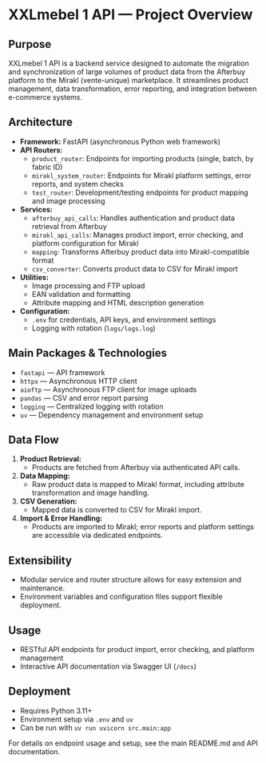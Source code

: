 # XXLmebel 1 API — Project Overview

## Purpose
XXLmebel 1 API is a backend service designed to automate the migration and synchronization of large volumes of product data from the Afterbuy platform to the Mirakl (vente-unique) marketplace. It streamlines product management, data transformation, error reporting, and integration between e-commerce systems.

## Architecture
- **Framework:** FastAPI (asynchronous Python web framework)
- **API Routers:**
  - `product_router`: Endpoints for importing products (single, batch, by fabric ID)
  - `mirakl_system_router`: Endpoints for Mirakl platform settings, error reports, and system checks
  - `test_router`: Development/testing endpoints for product mapping and image processing
- **Services:**
  - `afterbuy_api_calls`: Handles authentication and product data retrieval from Afterbuy
  - `mirakl_api_calls`: Manages product import, error checking, and platform configuration for Mirakl
  - `mapping`: Transforms Afterbuy product data into Mirakl-compatible format
  - `csv_converter`: Converts product data to CSV for Mirakl import
- **Utilities:**
  - Image processing and FTP upload
  - EAN validation and formatting
  - Attribute mapping and HTML description generation
- **Configuration:**
  - `.env` for credentials, API keys, and environment settings
  - Logging with rotation (`logs/logs.log`)

## Main Packages & Technologies
- `fastapi` — API framework
- `httpx` — Asynchronous HTTP client
- `aioftp` — Asynchronous FTP client for image uploads
- `pandas` — CSV and error report parsing
- `logging` — Centralized logging with rotation
- `uv` — Dependency management and environment setup

## Data Flow
1. **Product Retrieval:**
   - Products are fetched from Afterbuy via authenticated API calls.
2. **Data Mapping:**
   - Raw product data is mapped to Mirakl format, including attribute transformation and image handling.
3. **CSV Generation:**
   - Mapped data is converted to CSV for Mirakl import.
4. **Import & Error Handling:**
   - Products are imported to Mirakl; error reports and platform settings are accessible via dedicated endpoints.

## Extensibility
- Modular service and router structure allows for easy extension and maintenance.
- Environment variables and configuration files support flexible deployment.

## Usage
- RESTful API endpoints for product import, error checking, and platform management
- Interactive API documentation via Swagger UI (`/docs`)

## Deployment
- Requires Python 3.11+
- Environment setup via `.env` and `uv`
- Can be run with `uv run uvicorn src.main:app`

For details on endpoint usage and setup, see the main README.md and API documentation.
